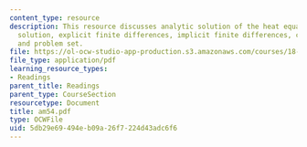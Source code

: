 ```yaml
---
content_type: resource
description: This resource discusses analytic solution of the heat equation, the fundamental
  solution, explicit finite differences, implicit finite differences, convection-diffusion
  and problem set.
file: https://ol-ocw-studio-app-production.s3.amazonaws.com/courses/18-086-mathematical-methods-for-engineers-ii-spring-2006/5db29e69494eb09a26f7224d43adc6f6_am54.pdf
file_type: application/pdf
learning_resource_types:
- Readings
parent_title: Readings
parent_type: CourseSection
resourcetype: Document
title: am54.pdf
type: OCWFile
uid: 5db29e69-494e-b09a-26f7-224d43adc6f6
---
```

